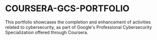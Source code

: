 # COURSERA-GCS-PORTFOLIO
This portfolio showcases the completion and enhancement of activities related to cybersecurity, as part of Google's Professional Cybersecurity Specialization offered through Coursera.
